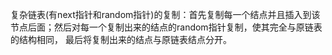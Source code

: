 复杂链表(有next指针和random指针)的复制：首先复制每一个结点并且插入到该节点后面；然后对每一个复制出来的结点的random指针复制，使其完全与原链表的结构相同，
最后将复制出来的结点与原链表结点分开。
